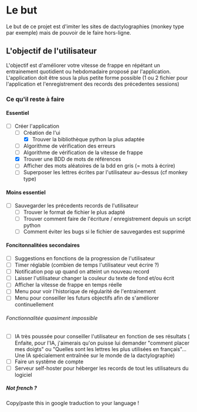 # Le but
Le but de ce projet est d'imiter les sites de dactylographies (monkey type par exemple)
mais de pouvoir de le faire hors-ligne.

## L'objectif de l'utilisateur
L'objectif est d'améliorer votre vitesse de frappe en répétant un entrainement 
quotidient ou hebdomadaire proposé par l'application.
L'application doit être sous la plus petite forme possible (1 ou 2 fichier pour 
l'application et l'enregistrement des records des précedentes sessions)

### Ce qu'il reste à faire

#### Essentiel
- [ ] Créer l'application
    - [ ] Création de l'ui 
        - [x] Trouver la bibliothèque python la plus adaptée
    - [ ] Algorithme de vérification des erreurs
    - [ ] Algorithme de vérification de la vitesse de frappe
    - [x] Trouver une BDD de mots de références
    - [ ] Afficher des mots aléatoires de la bdd en gris (= mots à écrire)
    - [ ] Superposer les lettres écrites par l'utilisateur au-dessus (cf monkey type)

#### Moins essentiel
- [ ] Sauvegarder les précedents records de l'utilisateur
    - [ ] Trouver le format de fichier le plus adapté
    - [ ] Trouver comment faire de l'écriture / enregistrement depuis un script python
    - [ ] Comment éviter les bugs si le fichier de sauvegardes est supprimé

#### Foncitonnalitées secondaires
- [ ] Suggestions en fonctions de la progression de l'utilisateur
- [ ] Timer réglable (combien de temps l'utilisateur veut écrire ?)    
- [ ] Notification pop up quand on atteint un nouveau record
- [ ] Laisser l'utilisateur changer la couleur du texte de fond et/ou écrit
- [ ] Afficher la vitesse de frappe en temps réelle 
- [ ] Menu pour voir l'historique de régularité de l'entrainement
- [ ] Menu pour conseiller les futurs objectifs afin de s'améliorer continuellement

###### Fonctionnalitée quasiment impossible
- [ ] IA très poussée pour conseiller l'utilisateur en fonction de ses résultats
( Enfaite, pour l'IA, j'aimerais qu'on puisse lui demander "comment placer mes doigts" 
ou "Quelles sont les lettres les plus utilisées en français"... Une IA spécialement
entraînée sur le monde de la dactylographie)
- [ ] Faire un systême de compte
- [ ] Serveur self-hoster pour héberger les records de tout les utilisateurs du logiciel 

##### Not french ?
Copy/paste this in google traduction to your language !
